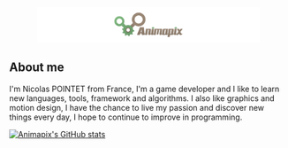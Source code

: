 <p align="center"><a href="https://animapix.itch.io/"><img width="80%" src="./Assets/ReadmeHeader.png" /></a></p>

## About me
I'm Nicolas POINTET from France, I'm a game developer and I like to learn new languages, tools, framework and algorithms. I also like graphics and motion design, I have the chance to live my passion and discover new things every day, I hope to continue to improve in programming.

<!--## Skills and Experience
<img height="30" src="https://raw.githubusercontent.com/github/explore/80688e429a7d4ef2fca1e82350fe8e3517d3494d/topics/lua/lua.png">        <img height="30" src="https://raw.githubusercontent.com/github/explore/80688e429a7d4ef2fca1e82350fe8e3517d3494d/topics/swift/swift.png"> <img height="30" src="https://raw.githubusercontent.com/github/explore/80688e429a7d4ef2fca1e82350fe8e3517d3494d/topics/csharp/csharp.png"> <img height="30" src="https://raw.githubusercontent.com/github/explore/5c058a388828bb5fde0bcafd4bc867b5bb3f26f3/topics/javascript/javascript.png"> </code>

<code><img height="20" src="https://github.com/Animapix/Animapix/raw/main/Assets/lua.png"></code>
<img height="20" src="https://raw.githubusercontent.com/github/explore/180320cffc25f4ed1bbdfd33d4db3a66eeeeb358/topics/cpp/cpp.png">
<img height="20" src="https://raw.githubusercontent.com/github/explore/80688e429a7d4ef2fca1e82350fe8e3517d3494d/topics/arduino/arduino.png">

https://raw.githubusercontent.com/github/explore/80688e429a7d4ef2fca1e82350fe8e3517d3494d/topics/csharp/csharp.png
https://raw.githubusercontent.com/github/explore/80688e429a7d4ef2fca1e82350fe8e3517d3494d/topics/javascript/javascript.png
https://raw.githubusercontent.com/github/explore/80688e429a7d4ef2fca1e82350fe8e3517d3494d/topics/json/json.png

https://raw.githubusercontent.com/github/explore/80688e429a7d4ef2fca1e82350fe8e3517d3494d/topics/objective-c/objective-c.png
https://raw.githubusercontent.com/github/explore/4262c3bd938f34012322129aa29b0e9bd5a1048b/topics/pico-8/pico-8.png
https://raw.githubusercontent.com/github/explore/80688e429a7d4ef2fca1e82350fe8e3517d3494d/topics/python/python.png
https://raw.githubusercontent.com/github/explore/80688e429a7d4ef2fca1e82350fe8e3517d3494d/topics/raspberry-pi/raspberry-pi.png
https://raw.githubusercontent.com/github/explore/80688e429a7d4ef2fca1e82350fe8e3517d3494d/topics/swift/swift.png
https://raw.githubusercontent.com/github/explore/80688e429a7d4ef2fca1e82350fe8e3517d3494d/topics/unity/unity.png
https://raw.githubusercontent.com/github/explore/80688e429a7d4ef2fca1e82350fe8e3517d3494d/topics/unreal-engine/unreal-engine.png 
-->

[![Animapix's GitHub stats](https://github-readme-stats.vercel.app/api?username=animapix&&theme=github_dark)](https://github.com/anuraghazra/github-readme-stats)
